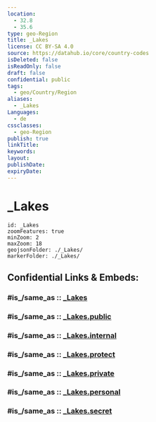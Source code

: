 ```yaml
---
location:
  - 32.8
  - 35.6
type: geo-Region
title: _Lakes
license: CC BY-SA 4.0
source: https://datahub.io/core/country-codes
isDeleted: false
isReadOnly: false
draft: false
confidential: public
tags:
  - geo/Country/Region
aliases:
  - _Lakes
Languages:
  - de
cssclasses:
  - geo-Region
publish: true
linkTitle:
keywords:
layout:
publishDate:
expiryDate:
---
```


# _Lakes

```leaflet
id: _Lakes
zoomFeatures: true 
minZoom: 2 
maxZoom: 18
geojsonFolder: ./_Lakes/
markerFolder: ./_Lakes/
```


## Confidential Links & Embeds: 

### #is_/same_as :: [_Lakes](/_Standards/Earth/Continent/Asia/Asia~West/Israel/Districts~Israel/Ha_Zafon/_Lakes.md) 

### #is_/same_as :: [_Lakes.public](/_public/Earth/Continent/Asia/Asia~West/Israel/Districts~Israel/Ha_Zafon/_Lakes.public.md) 

### #is_/same_as :: [_Lakes.internal](/_internal/Earth/Continent/Asia/Asia~West/Israel/Districts~Israel/Ha_Zafon/_Lakes.internal.md) 

### #is_/same_as :: [_Lakes.protect](/_protect/Earth/Continent/Asia/Asia~West/Israel/Districts~Israel/Ha_Zafon/_Lakes.protect.md) 

### #is_/same_as :: [_Lakes.private](/_private/Earth/Continent/Asia/Asia~West/Israel/Districts~Israel/Ha_Zafon/_Lakes.private.md) 

### #is_/same_as :: [_Lakes.personal](/_personal/Earth/Continent/Asia/Asia~West/Israel/Districts~Israel/Ha_Zafon/_Lakes.personal.md) 

### #is_/same_as :: [_Lakes.secret](/_secret/Earth/Continent/Asia/Asia~West/Israel/Districts~Israel/Ha_Zafon/_Lakes.secret.md)

